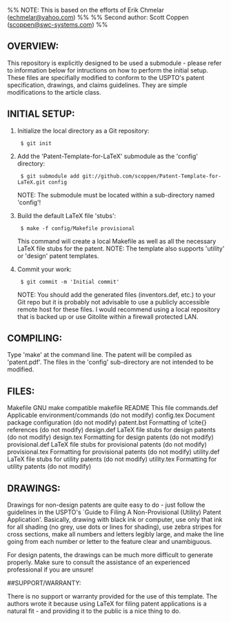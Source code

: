 %% NOTE: This is based on the efforts of Erik Chmelar (echmelar@yahoo.com) %%
%% Second author: Scott Coppen (scoppen@swc-systems.com)
%%

## OVERVIEW:

This repository is explicitly designed to be used a submodule - please refer
to information below for intructions on how to perform the initial setup.
These files are specifially modified to conform to the USPTO's patent
specification, drawings, and claims guidelines. They are simple modifications
to the article class.


## INITIAL SETUP:

1. Initialize the local directory as a Git repository:

        $ git init

2. Add the 'Patent-Template-for-LaTeX' submodule as the 'config' directory:

        $ git submodule add git://github.com/scoppen/Patent-Template-for-LaTeX.git config
        
   NOTE: The submodule must be located within a sub-directory named 'config'!

3. Build the default LaTeX file 'stubs':

        $ make -f config/Makefile provisional

   This command will create a local Makefile as well as all the necessary
   LaTeX file stubs for the patent.
   NOTE: The template also supports 'utility' or 'design' patent templates.

4. Commit your work:

        $ git commit -m 'Initial commit'

   NOTE: You should add the generated files (inventors.def, etc.) to your Git
   repo but it is probably not advisable to use a publicly accessible remote host
   for these files.  I would recommend using a local repository that is backed up
   or use Gitolite within a firewall protected LAN.

## COMPILING:

Type 'make' at the command line.  The patent will be compiled as 'patent.pdf'.
The files in the 'config' sub-directory are not intended to be modified.


## FILES:

Makefile		GNU make compatible makefile
README			This file
commands.def		Applicable environment/commands (do not modify)
config.tex		Document package configuration (do not modify)
patent.bst		Formatting of \cite{} references (do not modify)
design.def		LaTeX file stubs for design patents (do not modify)
design.tex		Formatting for design patents (do not modify)
provisional.def		LaTeX file stubs for provisional patents (do not modify)
provisional.tex		Formatting for provisional patents (do not modify)
utility.def		LaTeX file stubs for utility patents (do not modify)
utility.tex		Formatting for utility patents (do not modify)


## DRAWINGS:

Drawings for non-design patents are quite easy to do - just follow the
guidelines in the USPTO's `Guide to Filing A Non-Provisional (Utility)
Patent Application'. 
Basically, drawing with black ink or computer, use only that ink for all
shading (no grey, use dots or lines for shading), use zebra stripes for
cross sections, make all numbers and letters legibly large, and make the
line going from each number or letter to the feature clear and unambiguous.

For design patents, the drawings can be much more difficult to generate
properly.  Make sure to consult the assistance of an experienced
professional if you are unsure!

##SUPPORT/WARRANTY:

There is no support or warranty provided for the use of this template. 
The authors wrote it because using LaTeX for filing patent applications is a
natural fit - and providing it to the public is a nice thing to do.

